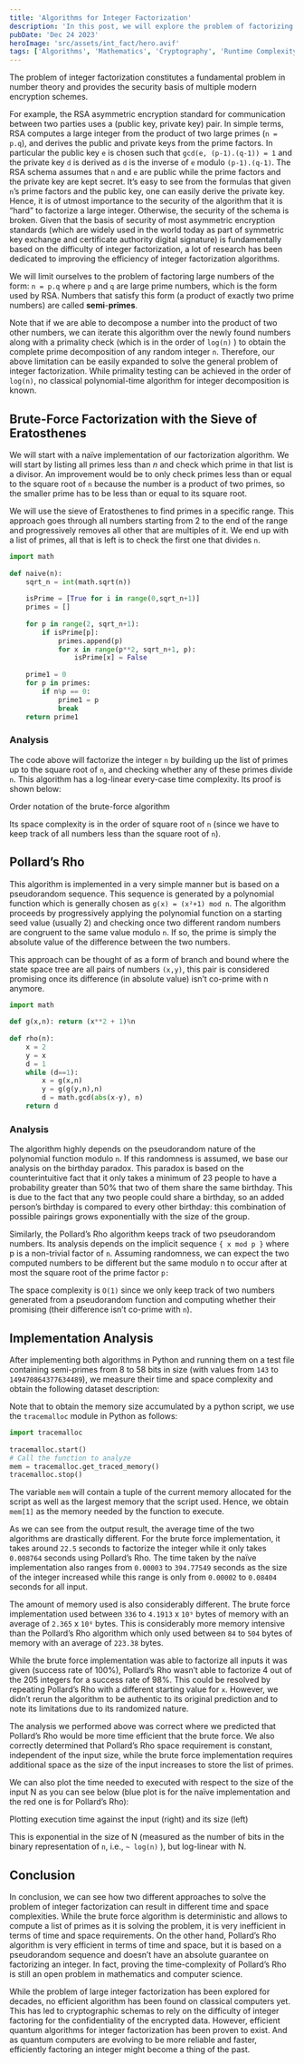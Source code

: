 ```yaml
---
title: 'Algorithms for Integer Factorization'
description: 'In this post, we will explore the problem of factorizing integers (in particular semi-primes, i.e., products of two primes). We will implement and contrast two different methods to factorize an integer: the brute-force way with the sieve of Eratosthenes and Pollard’s rho algorithm'
pubDate: 'Dec 24 2023'
heroImage: 'src/assets/int_fact/hero.avif'
tags: ['Algorithms', 'Mathematics', 'Cryptography', 'Runtime Complexity', 'Python']
---
```

The problem of integer factorization constitutes a fundamental problem in number theory and provides the security basis of multiple modern encryption schemes.

For example, the RSA asymmetric encryption standard for communication between two parties uses a (public key, private key) pair. In simple terms, RSA computes a large integer from the product of two large primes (```n = p.q```), and derives the public and private keys from the prime factors. In particular the public key ```e``` is chosen such that ```gcd(e, (p-1).(q-1)) = 1``` and the private key ```d``` is derived as ```d``` is the inverse of ```e``` modulo ```(p-1).(q-1)```. The RSA schema assumes that ```n``` and ```e``` are public while the prime factors and the private key are kept secret. It’s easy to see from the formulas that given ```n```’s prime factors and the public key, one can easily derive the private key. Hence, it is of utmost importance to the security of the algorithm that it is “hard” to factorize a large integer. Otherwise, the security of the schema is broken. Given that the basis of security of most asymmetric encryption standards (which are widely used in the world today as part of symmetric key exchange and certificate authority digital signature) is fundamentally based on the difficulty of integer factorization, a lot of research has been dedicated to improving the efficiency of integer factorization algorithms.

We will limit ourselves to the problem of factoring large numbers of the form: ```n = p.q``` where ```p``` and ```q``` are large prime numbers, which is the form used by RSA. Numbers that satisfy this form (a product of exactly two prime numbers) are called **semi**-**primes**.

Note that if we are able to decompose a number into the product of two other numbers, we can iterate this algorithm over the newly found numbers along with a primality check (which is in the order of ```log(n)``` ) to obtain the complete prime decomposition of any random integer ```n```. Therefore, our above limitation can be easily expanded to solve the general problem of integer factorization. While primality testing can be achieved in the order of ```log(n)```, no classical polynomial-time algorithm for integer decomposition is known.

## Brute-Force Factorization with the Sieve of Eratosthenes

We will start with a naïve implementation of our factorization algorithm. We will start by listing all primes less than $n$ and check which prime in that list is a divisor. An improvement would be to only check primes less than or equal to the square root of ```n``` because the number is a product of two primes, so the smaller prime has to be less than or equal to its square root.

We will use the sieve of Eratosthenes to find primes in a specific range. This approach goes through all numbers starting from 2 to the end of the range and progressively removes all other that are multiples of it. We end up with a list of primes, all that is left is to check the first one that divides ```n```.

```python
import math  
  
def naive(n):  
    sqrt_n = int(math.sqrt(n))  
  
    isPrime = [True for i in range(0,sqrt_n+1)]  
    primes = []  
  
    for p in range(2, sqrt_n+1):  
        if isPrime[p]:  
            primes.append(p)  
            for x in range(p**2, sqrt_n+1, p):  
                isPrime[x] = False  
      
    prime1 = 0  
    for p in primes:  
        if n%p == 0:  
            prime1 = p  
            break  
    return prime1
```

### Analysis

The code above will factorize the integer ```n``` by building up the list of primes up to the square root of ```n```, and checking whether any of these primes divide ```n```. This algorithm has a log-linear every-case time complexity. Its proof is shown below:

Order notation of the brute-force algorithm

Its space complexity is in the order of square root of ```n``` (since we have to keep track of all numbers less than the square root of ```n```).

## Pollard’s Rho

This algorithm is implemented in a very simple manner but is based on a pseudorandom sequence. This sequence is generated by a polynomial function which is generally chosen as ```g(x) = (x²+1) mod n```. The algorithm proceeds by progressively applying the polynomial function on a starting seed value (usually 2) and checking once two different random numbers are congruent to the same value modulo ```n```. If so, the prime is simply the absolute value of the difference between the two numbers.

This approach can be thought of as a form of branch and bound where the state space tree are all pairs of numbers ```(x,y)```, this pair is considered promising once its difference (in absolute value) isn’t co-prime with n anymore.

```python
import math  
  
def g(x,n): return (x**2 + 1)%n  
  
def rho(n):  
    x = 2  
    y = x  
    d = 1  
    while (d==1):  
        x = g(x,n)  
        y = g(g(y,n),n)  
        d = math.gcd(abs(x-y), n)  
    return d
```

### Analysis

The algorithm highly depends on the pseudorandom nature of the polynomial function modulo ```n```. If this randomness is assumed, we base our analysis on the birthday paradox. This paradox is based on the counterintuitive fact that it only takes a minimum of 23 people to have a probability greater than 50% that two of them share the same birthday. This is due to the fact that any two people could share a birthday, so an added person’s birthday is compared to every other birthday: this combination of possible pairings grows exponentially with the size of the group.

Similarly, the Pollard’s Rho algorithm keeps track of two pseudorandom numbers. Its analysis depends on the implicit sequence ```{ x mod p }``` where p is a non-trivial factor of ```n```. Assuming randomness, we can expect the two computed numbers to be different but the same modulo n to occur after at most the square root of the prime factor ```p:```

The space complexity is ```O(1)``` since we only keep track of two numbers generated from a pseudorandom function and computing whether their promising (their difference isn’t co-prime with ```n```).

## Implementation Analysis

After implementing both algorithms in Python and running them on a test file containing semi-primes from 8 to 58 bits in size (with values from ```143``` to ```149470864377634489```), we measure their time and space complexity and obtain the following dataset description:

Note that to obtain the memory size accumulated by a python script, we use the ```tracemalloc``` module in Python as follows:

```python
import tracemalloc  
  
tracemalloc.start()   
# Call the function to analyze  
mem = tracemalloc.get_traced_memory()  
tracemalloc.stop()
```

The variable ```mem``` will contain a tuple of the current memory allocated for the script as well as the largest memory that the script used. Hence, we obtain ```mem[1]``` as the memory needed by the function to execute.

As we can see from the output result, the average time of the two algorithms are drastically different. For the brute force implementation, it takes around ```22.5``` seconds to factorize the integer while it only takes ```0.008764``` seconds using Pollard’s Rho. The time taken by the naïve implementation also ranges from ```0.00003``` to ```394.77549``` seconds as the size of the integer increased while this range is only from ```0.00002``` to ```0.08404``` seconds for all input.

The amount of memory used is also considerably different. The brute force implementation used between ```336``` to ```4.1913``` x ```10⁹``` bytes of memory with an average of ```2.365``` x ```10⁸``` bytes. This is considerably more memory intensive than the Pollard’s Rho algorithm which only used between ```84``` to ```504``` bytes of memory with an average of ```223.38``` bytes.

While the brute force implementation was able to factorize all inputs it was given (success rate of 100%), Pollard’s Rho wasn’t able to factorize 4 out of the 205 integers for a success rate of 98%. This could be resolved by repeating Pollard’s Rho with a different starting value for ```x```. However, we didn’t rerun the algorithm to be authentic to its original prediction and to note its limitations due to its randomized nature.

The analysis we performed above was correct where we predicted that Pollard’s Rho would be more time efficient that the brute force. We also correctly determined that Pollard’s Rho space requirement is constant, independent of the input size, while the brute force implementation requires additional space as the size of the input increases to store the list of primes.

We can also plot the time needed to executed with respect to the size of the input N as you can see below (blue plot is for the naïve implementation and the red one is for Pollard’s Rho):

Plotting execution time against the input (right) and its size (left)

This is exponential in the size of N (measured as the number of bits in the binary representation of ```n```, i.e., ```~ log(n)``` ), but log-linear with N.

## Conclusion

In conclusion, we can see how two different approaches to solve the problem of integer factorization can result in different time and space complexities. While the brute force algorithm is deterministic and allows to compute a list of primes as it is solving the problem, it is very inefficient in terms of time and space requirements. On the other hand, Pollard’s Rho algorithm is very efficient in terms of time and space, but it is based on a pseudorandom sequence and doesn’t have an absolute guarantee on factorizing an integer. In fact, proving the time-complexity of Pollard’s Rho is still an open problem in mathematics and computer science.

While the problem of large integer factorization has been explored for decades, no efficient algorithm has been found on classical computers yet. This has led to cryptographic schemas to rely on the difficulty of integer factoring for the confidentiality of the encrypted data. However, efficient quantum algorithms for integer factorization has been proven to exist. And as quantum computers are evolving to be more reliable and faster, efficiently factoring an integer might become a thing of the past.